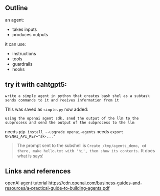 ## Outline
an agent:
- takes inputs
- produces outputs

it can use:
- instructions
- tools
- guardrails
- hooks

## try it with cahtgpt5:
```
write a simple agent in python that creates bash shel as a subtask sends commands to it and reeives information from it
```
This was saved as ``simple.py``
now added:
```
using the openai agent sdk, sned the output of the llm to the subprocess and send the output of the subprocess to the llm
```
needs ``pip install --upgrade openai-agents``
needs ``export OPENAI_API_KEY="sk-..."``

> The prompt sent to the subshell is ``Create /tmp/agents_demo, cd there, make hello.txt with 'hi', then show its contents.``
> It does what is says!

## Links and references
openAI agent tutorial
https://cdn.openai.com/business-guides-and-resources/a-practical-guide-to-building-agents.pdf
